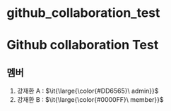 # github_collaboration_test
Github collaboration Test
===
## 멤버
1. 강재환 A : $\it{\large{\color{#DD6565}\ admin}}$
2. 강재환 B : $\it{\large{\color{#0000FF}\ member}}$